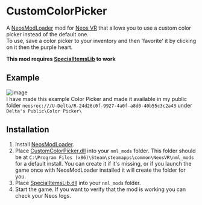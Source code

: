 # CustomColorPicker
A [NeosModLoader](https://github.com/neos-modding-group/NeosModLoader) mod for [Neos VR](https://neos.com/) that allows you to use a custom color picker instead of the default one.<br>
To use, save a color picker to your inventory and then 'favorite' it by clicking on it then the purple heart.<br>

<b>This mod requires [SpecialItemsLib](https://github.com/art0007i/SpecialItemsLib) to work</b>

## Example
![image](https://user-images.githubusercontent.com/7883807/216732030-edf78bff-f174-4e70-85aa-91c704ce6900.png)<br>
I have made this example Color Picker and made it available in my public folder `neosrec:///U-Delta/R-24d26c0f-9927-4a0f-a8d0-40b55c3c2a43` under `Delta's Public\Color Picker\`<br>

## Installation
1. Install [NeosModLoader](https://github.com/neos-modding-group/NeosModLoader).
1. Place [CustomColorPicker.dll](https://github.com/XDelta/CustomColorPicker/releases/latest/download/CustomColorPicker.dll) into your `nml_mods` folder. This folder should be at `C:\Program Files (x86)\Steam\steamapps\common\NeosVR\nml_mods` for a default install. You can create it if it's missing, or if you launch the game once with NeosModLoader installed it will create the folder for you.
1. Place [SpecialItemsLib.dll](https://github.com/art0007i/SpecialItemsLib/releases/latest/download/SpecialItemsLib.dll) into your `nml_mods` folder.
1. Start the game. If you want to verify that the mod is working you can check your Neos logs.
